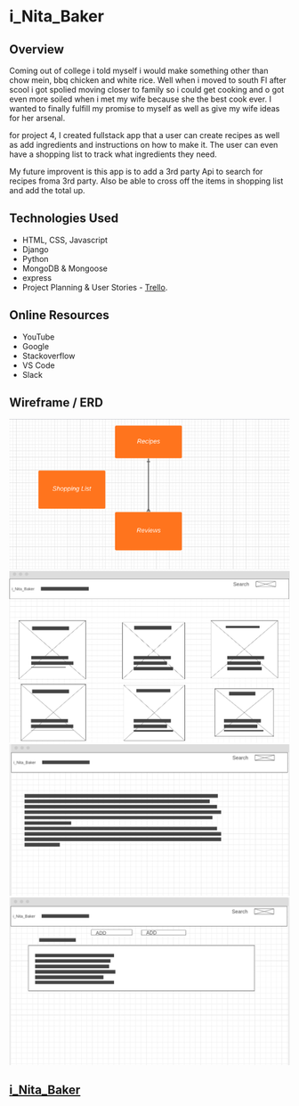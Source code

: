 # i_Nita_Baker
 

## Overview
Coming out of college i told myself i would make something other than chow mein, bbq chicken and white rice. Well when i moved to south Fl after scool i got spolied moving closer to family so i could get cooking and o got even more soiled when i met my wife because she the best cook ever. I wanted to finally fulfill my promise to myself as well as give my wife ideas for her arsenal.


for project 4, I created fullstack app that a user can create recipes as well as add ingredients and instructions on how to make it. The user can even have a shopping list to track what ingredients they need. 

My future improvent is this app is to add a 3rd party Api to search for recipes froma 3rd party. Also be able to cross off the items in shopping list and add the total up.
 

## Technologies Used
* HTML, CSS, Javascript
* Django
* Python
* MongoDB & Mongoose
* express
* Project Planning & User Stories - [Trello](https://trello.com/b/9mXiZtsk/better-barber-bureau).

## Online Resources
* YouTube
* Google
* Stackoverflow
* VS Code
* Slack

## Wireframe / ERD
![](images/erd.png)
![](images/recipes.png)
![](images/home.png)
![](images/shoppingList.png)


## [i_Nita_Baker](http://localhost:3000/)
